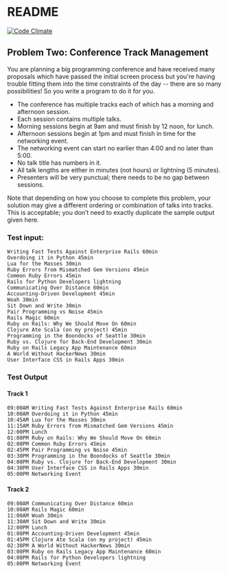 # README

[![Code Climate](https://codeclimate.com/github/typingincolor/conference-track-management/badges/gpa.svg)](https://codeclimate.com/github/typingincolor/conference-track-management)

## Problem Two: Conference Track Management

You are planning a big programming conference and have received many proposals
which have passed the initial screen process but you're having trouble fitting
them into the time constraints of the day -- there are so many possibilities!
So you write a program to do it for you.

 * The conference has multiple tracks each of which has a morning and afternoon session.
 * Each session contains multiple talks.
 * Morning sessions begin at 9am and must finish by 12 noon, for lunch.
 * Afternoon sessions begin at 1pm and must finish in time for the networking event.
 * The networking event can start no earlier than 4:00 and no later than 5:00.
 * No talk title has numbers in it.
 * All talk lengths are either in minutes (not hours) or lightning (5 minutes).
 * Presenters will be very punctual; there needs to be no gap between sessions.

Note that depending on how you choose to complete this problem, your solution
may give a different ordering or combination of talks into tracks.
This is acceptable; you don’t need to exactly duplicate the sample output given
here.

### Test input:

    Writing Fast Tests Against Enterprise Rails 60min
    Overdoing it in Python 45min
    Lua for the Masses 30min
    Ruby Errors from Mismatched Gem Versions 45min
    Common Ruby Errors 45min
    Rails for Python Developers lightning
    Communicating Over Distance 60min
    Accounting-Driven Development 45min
    Woah 30min
    Sit Down and Write 30min
    Pair Programming vs Noise 45min
    Rails Magic 60min
    Ruby on Rails: Why We Should Move On 60min
    Clojure Ate Scala (on my project) 45min
    Programming in the Boondocks of Seattle 30min
    Ruby vs. Clojure for Back-End Development 30min
    Ruby on Rails Legacy App Maintenance 60min
    A World Without HackerNews 30min
    User Interface CSS in Rails Apps 30min

### Test Output

#### Track 1

    09:00AM Writing Fast Tests Against Enterprise Rails 60min
    10:00AM Overdoing it in Python 45min
    10:45AM Lua for the Masses 30min
    11:15AM Ruby Errors from Mismatched Gem Versions 45min
    12:00PM Lunch
    01:00PM Ruby on Rails: Why We Should Move On 60min
    02:00PM Common Ruby Errors 45min
    02:45PM Pair Programming vs Noise 45min
    03:30PM Programming in the Boondocks of Seattle 30min
    04:00PM Ruby vs. Clojure for Back-End Development 30min
    04:30PM User Interface CSS in Rails Apps 30min
    05:00PM Networking Event

#### Track 2

    09:00AM Communicating Over Distance 60min
    10:00AM Rails Magic 60min
    11:00AM Woah 30min
    11:30AM Sit Down and Write 30min
    12:00PM Lunch
    01:00PM Accounting-Driven Development 45min
    01:45PM Clojure Ate Scala (on my project) 45min
    02:30PM A World Without HackerNews 30min
    03:00PM Ruby on Rails Legacy App Maintenance 60min
    04:00PM Rails for Python Developers lightning
    05:00PM Networking Event
